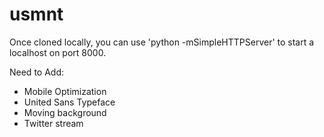 usmnt
=====

Once cloned locally, you can use 'python -mSimpleHTTPServer' to start a localhost on port 8000.

Need to Add:
- Mobile Optimization
- United Sans Typeface
- Moving background
- Twitter stream
